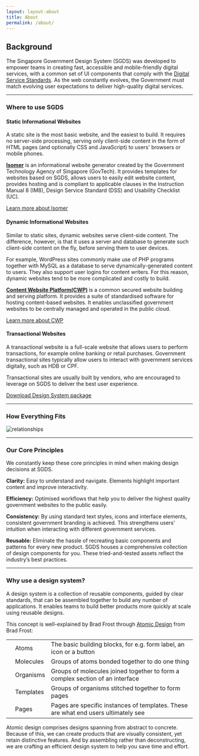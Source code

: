 ```yaml
---
layout: layout-about
title: About
permalink: /about/
---
```

<h2>Background</h2>
<p>
    The Singapore Government Design System (SGDS) was developed to empower
    teams in creating fast, accessible and mobile-friendly digital services,
    with a common set of UI components that comply with the
    <a href="https://www.tech.gov.sg/digital-service-standards/">Digital Service
    Standards</a>. As the web constantly evolves, the Government must match
    evolving user expectations to deliver high-quality digital services.
</p>
<hr/>

<h3>Where to use SGDS</h3>

<div class="sgds-box">
    <h4>Static Informational Websites</h4>
    <p>A static site is the most basic website, and the easiest to build. It
        requires no server-side processing, serving only client-side content in the form of HTML pages
        (and optionally CSS and JavaScript) to users' browsers or mobile phones.</p>
    <p><strong><a href="https://www.isomer.gov.sg/">Isomer</a></strong> is an informational website
        generator created by the Government
        Technology Agency of
        Singapore (GovTech). It provides templates for websites based on SGDS, allows users to easily
        edit website content, provides hosting and is compliant to
        applicable clauses in the Instruction Manual 8 (IM8), Design Service Standard (DSS) and
        Usability Checklist (UC).</p>
    <a class="sgds-button is-rounded is-primary" href="https://isomer.gov.sg/" target="_blank">Learn more
        about Isomer</a>
</div>
<div class="sgds-box">
    <h4>Dynamic Informational Websites</h4>
    <p>
        Similar to static sites, dynamic websites serve client-side content.
        The difference, however, is that it uses a server and database to
        generate such client-side content on the fly, before serving them to
        user devices.
    </p>
    <p>
        For example, WordPress sites commonly make use of PHP programs together
        with MySQL as a database to serve dynamically-generated content to users.
        They also support user logins for content writers. For this reason,
        dynamic websites tend to be more complicated and costly to build.
    </p>
    <p>
      <strong>
        <a href="https://www.xtremax.com/discover-cwp">
          Content Website Platform(CWP)</a>
      </strong> is a common secured website building and serving platform.
      It provides a suite of standardised software for hosting content-based
      websites. It enables unclassified government websites to be
      centrally managed and operated in the public cloud.
    </p>
    <a class="sgds-button is-rounded is-primary" href="https://www.xtremax.com/discover-cwp"
        target="_blank">Learn more about CWP</a>
</div>
<div class="sgds-box">
    <h4>Transactional Websites</h4>
    <p>A transactional website is a full-scale website that allows users to perform transactions, for
        example online banking or retail purchases. Government transactional sites typically allow users
        to interact with government services digitally, such as HDB or CPF.</p>
    <p>Transactional sites are usually built by vendors, who are encouraged to leverage on SGDS to
        deliver the best user experience.</p>
    <a class="sgds-button is-rounded is-primary" href="/assets/downloads/sgds-govtech.zip"
        target="_blank">Download Design System package</a>
</div>

<hr />

<h3>How Everything Fits</h3>

<img src="/assets/img/img_relationships.png" alt="relationships" />

<hr>

<h3>
    Our Core Principles
</h3>
<p>
    We constantly keep these core principles in mind when making design decisions
    at SGDS.
</p>
<p>
    <b>Clarity:</b> Easy to understand and navigate. Elements highlight
    important content and improve interactivity.
</p>
<p>
    <b>Efficiency:</b> Optimised workflows that help you to deliver the highest
    quality government websites to the public easily.
</p>
<p>
    <b>Consistency:</b> By using standard text styles, icons and interface
    elements, consistent government branding is achieved. This strengthens
    users’ intuition when interacting with different government services.
</p>
<p>
    <b>Reusable:</b> Eliminate the hassle of recreating basic components and
    patterns for every new product. SGDS houses a comprehensive collection of
    design components for you. These tried-and-tested assets reflect the
    industry’s best practices.
</p>

<hr>

<h3>Why use a design system?</h3>
<p>A design system is a collection of reusable components, guided by clear
  standards, that can be assembled together to build any number of applications.
  It enables teams to build better products more quickly at scale using
  reusable designs.
</p>
<p>This concept is well-explained by Brad Frost through <a href="http://bradfrost.com/blog/post/atomic-web-design/"
        target="_blank">Atomic Design</a>
    from Brad Frost:</p>
<table class="table">
    <tbody>
        <tr>
            <td><span class="sgds-icon sgds-icon-atom is-size-5"></span></td>
            <td>Atoms</td>
            <td>The basic building blocks, for e.g. form label, an icon or a button</td>
        </tr>
        <tr>
            <td><span class="sgds-icon sgds-icon-molecule is-size-5"></span></td>
            <td>Molecules</td>
            <td>Groups of atoms bonded together to do one thing</td>
        </tr>
        <tr>
            <td><span class="sgds-icon sgds-icon-organism is-size-5"></span></td>
            <td>Organisms</td>
            <td>Groups of molecules joined together to form a complex section of an interface</td>
        </tr>
        <tr>
            <td><span class="sgds-icon sgds-icon-template is-size-5"></span></td>
            <td>Templates</td>
            <td>Groups of organisms stitched together to form pages</td>
        </tr>
        <tr>
            <td><span class="sgds-icon sgds-icon-page is-size-5"></span></td>
            <td>Pages</td>
            <td>Pages are specific instances of templates. These are what end users ultimately see
            </td>
        </tr>
    </tbody>
</table>
<p>
  Atomic design comprises designs spanning from abstract to concrete.
  Because of this, we can create products that are visually consistent,
  yet retain distinctive features. And by assembling rather than deconstructing,
  we are crafting an efficient design system to help you save time and effort.
</p>

